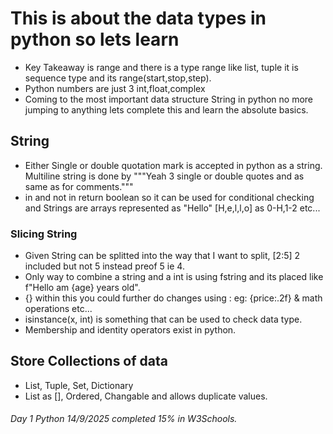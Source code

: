 # This is about the data types in python so lets learn
 - Key Takeaway is range and there is a type range like list, tuple it is sequence type and its range(start,stop,step).
 - Python numbers are just 3 int,float,complex
 - Coming to the most important data structure String in python no more jumping to anything lets complete this and learn the absolute basics.
## String 
 - Either Single or double quotation mark is accepted in python as a string. Multiline string is done by """Yeah 3 single or double quotes and as same as for comments."""
 - in and not in return boolean so it can be used for conditional checking and Strings are arrays represented as "Hello" \[H,e,l,l,o] as 0-H,1-2 etc...
### Slicing String
 - Given String can be splitted into the way that I want to split, \[2:5] 2 included but not 5 instead preof 5 ie 4.
 - Only way to combine a string and a int is using fstring and its placed like f"Hello am {age} years old".
 - {} within this you could further do changes using : eg: {price:.2f} & math operations etc...
 - isinstance(x, int) is something that can be used to check data type.
 - Membership and identity operators exist in python.
## Store Collections of data
 - List, Tuple, Set, Dictionary
 - List as [], Ordered, Changable and allows duplicate values.
###### Day 1 Python 14/9/2025 completed 15% in W3Schools.

 
